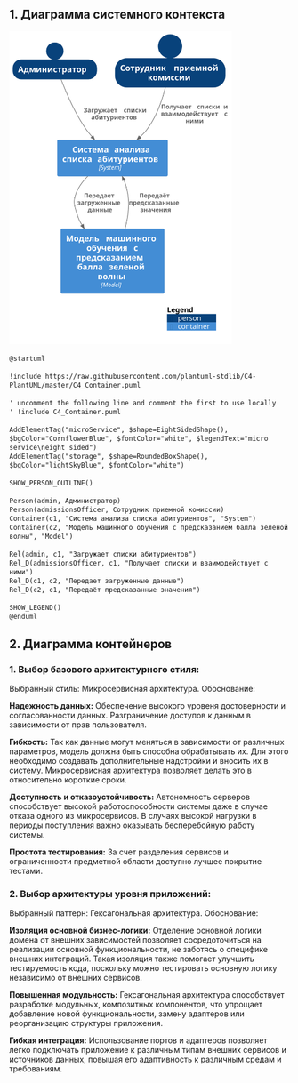 ## 

## 1.	Диаграмма системного контекста

 <img width="400" src="Images/1.svg" alt="1"/>


```plantuml
@startuml

!include https://raw.githubusercontent.com/plantuml-stdlib/C4-PlantUML/master/C4_Container.puml

' uncomment the following line and comment the first to use locally
' !include C4_Container.puml

AddElementTag("microService", $shape=EightSidedShape(), $bgColor="CornflowerBlue", $fontColor="white", $legendText="micro service\neight sided")
AddElementTag("storage", $shape=RoundedBoxShape(), $bgColor="lightSkyBlue", $fontColor="white")

SHOW_PERSON_OUTLINE()

Person(admin, Администратор)
Person(admissionsOfficer, Сотрудник приемной комиссии)
Container(c1, "Система анализа списка абитуриентов", "System")
Container(c2, "Модель машинного обучения с предсказанием балла зеленой волны", "Model")

Rel(admin, c1, "Загружает списки абитуриентов")
Rel_D(admissionsOfficer, c1, "Получает списки и взаимодействует с ними")
Rel_D(c1, c2, "Передает загруженные данные")
Rel_D(c2, c1, "Передаёт предсказанные значения")

SHOW_LEGEND()
@enduml
```

## 2. Диаграмма контейнеров

### 1. Выбор базового архитектурного стиля:

Выбранный стиль: Микросервисная архитектура.
Обоснование:

**Надежность данных:** Обеспечение высокого уровеня достоверности и согласованности данных. Разграничение доступов к данным в зависимости от прав пользователя.

**Гибкость:** Так как данные могут меняться в зависимости от различных параметров, модель должна быть способна обрабатывать их. Для этого необходимо создавать дополнительные надстройки и вносить их в систему. Микросервисная архитектура позволяет делать это в относительно короткие сроки. 

**Доступность и отказоустойчивость:**  Автономность серверов способствует высокой работоспособности системы даже в случае отказа одного из микросервисов. В случаях высокой нагрузки в периоды поступления важно оказывать бесперебойную работу системы.

**Простота тестирования:** За счет разделения сервисов и ограниченности предметной области доступно лучшее покрытие тестами.

### 2. Выбор архитектуры уровня приложений:


Выбранный паттерн: Гексагональная архитектура.
Обоснование:

**Изоляция основной бизнес-логики:** Отделение основной логики домена от внешних зависимостей позволяет сосредоточиться на реализации основной функциональности, не заботясь о специфике внешних интеграций. Такая изоляция также помогает улучшить тестируемость кода, поскольку можно тестировать основную логику независимо от внешних сервисов.

**Повышенная модульность:** Гексагональная архитектура способствует разработке модульных, композитных компонентов, что упрощает добавление новой функциональности, замену адаптеров или реорганизацию структуры приложения.

**Гибкая интеграция:** Использование портов и адаптеров позволяет легко подключать приложение к различным типам внешних сервисов и источников данных, повышая его адаптивность к различным средам и требованиям.
